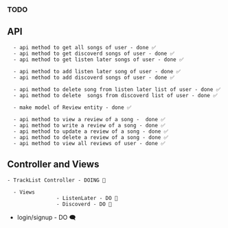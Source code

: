 ### TODO

## API
      - api method to get all songs of user - done ✅
      - api method to get discoverd songs of user - done ✅
      - api method to get listen later songs of user - done ✅
      
      - api method to add listen later song of user - done ✅
      - api method to add discoverd songs of user - done ✅
      
      - api method to delete song from listen later list of user - done ✅
      - api method to delete  songs from discoverd list of user - done ✅
      
      - make model of Review entity - done ✅
      
      - api method to view a review of a song -  done ✅
      - api method to write a review of a song - done ✅
      - api method to update a review of a song - done ✅
      - api method to delete a review of a song - done ✅
      - api method to view all reviews of user - done ✅

  ## Controller and Views
  
    - TrackList Controller - DOING 🎯
    
      - Views
                    - ListenLater - DO 💭
                    - Discoverd - DO 💭

              

- login/signup - DO 🗨
